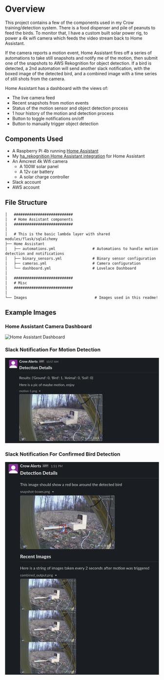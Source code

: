 # Overview
This project contains a few of the components used in my Crow training/detection system.  There is a food dispenser and pile
of peanuts to feed the birds.  To monitor that, I have a custom built solar power rig, to power a 4k wifi camera which feeds
the video stream back to Home Assistant.

If the camera reports a motion event, Home Assistant fires off a series of automations to take still snapshots and notify me
of the motion, then submit one of the snapshots to AWS Rekognition for object detection.  If a bird is detected, a 2nd automation
will send another slack notification, with the boxed image of the detected bird, and a combined image with a time series of still
shots from the camera.

Home Assistant has a dashboard with the views of:
- The live camera feed
- Recent snapshots from motion events
- Status of the motion sensor and object detection process
- 1 hour history of the motion and detection process
- Button to toggle notifications on/off
- Button to manually trigger object detection


## Components Used
- A Raspberry Pi 4b running [Home Assistant](https://www.home-assistant.io/)
- My [ha_rekognition Home Assistant integration](https://github.com/bpeters-mcis/ha_rekognition) for Home Assistant
- An Amcrest 4k Wifi camera
  - A 100W solar panel
  - A 12v car battery
  - A solar charge controller
- Slack account
- AWS account


## File Structure
```
│   ###########################
│   # Home Assistant components
│   ###########################
│ 
│   # This is the basic lambda layer with shared modules/flask/sqlalchemy
├── Home Assistant                        
│   ├── automations.yml                 # Automations to handle motion detection and notifications                
│   ├── binary_sensors.yml              # Binary sensor configuration  
│   ├── cameras.yml                     # Camera configuration
│   └── dashboard.yml                   # Lovelace Dashboard
│ 
│   ###########################
│   # Misc
│   ###########################
│ 
└── Images                               # Images used in this readme!
```



## Example Images
### Home Assistant Camera Dashboard
![Home Assistant Dashboard](Images/Camera%20Dashboard.png)
### Slack Notification For Motion Detection
![Motion Detection Notification](Images/Motion.png)
### Slack Notification For Confirmed Bird Detection
![Bird Detection Notification](Images/Confirmed%20Detection.png)